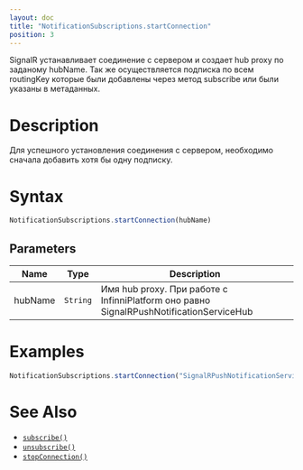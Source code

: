 ```yaml
---
layout: doc
title: "NotificationSubscriptions.startConnection"
position: 3
---
```


SignalR устанавливает соединение с сервером и создает hub proxy по заданому hubName. Так же осуществляется подписка по всем routingKey которые были добавлены через метод subscribe или были указаны в метаданных.

# Description

Для успешного установления соединения с сервером, необходимо сначала добавить хотя бы одну подписку.

# Syntax

```js
NotificationSubscriptions.startConnection(hubName)
```

## Parameters

|Name|Type|Description|
|----|----|-----------|
|hubName|`String`|Имя hub proxy. При работе с InfinniPlatform оно равно SignalRPushNotificationServiceHub|

# Examples

```js
NotificationSubscriptions.startConnection("SignalRPushNotificationServiceHub");
```

# See Also

* [`subscribe()`](../NotificationSubscriptions.subscribe/)
* [`unsubscribe()`](../NotificationSubscriptions.unsubscribe/)
* [`stopConnection()`](../NotificationSubscriptions.stopConnection/)
